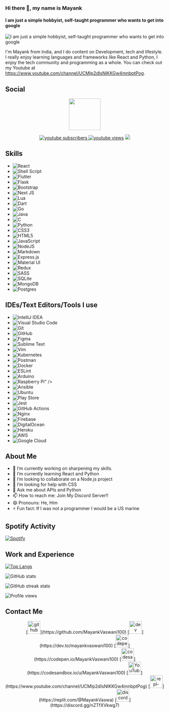 ### Hi there 👋, my name is Mayank
#### I am just a simple hobbyist, self-taught programmer who wants to get into google
![I am just a simple hobbyist, self-taught programmer who wants to get into google](https://github.com/MayankVaswani100/Mayankvaswani100/blob/main/github-banner.png)

I'm Mayank from India, and I do content on Development, tech and lifestyle. I really enjoy learning languages and frameworks like React and Python, I enjoy the tech community and programming as a whole. You can check out my Youtube at https://www.youtube.com/channel/UCMIp2dIsNlKKGw4mnbptPog.

## Social
<p align="center">
  <img src="https://i.imgur.com/0QRyKo9.png" width="100px"/>

  <p align="center">
    <a href="https://www.youtube.com/channel/UCMIp2dIsNlKKGw4mnbptPog">
      <img alt="youtube subscribers" src="https://github-readme-youtube-stats.herokuapp.com/subscribers/index.php?id=UCMIp2dIsNlKKGw4mnbptPog&key=AIzaSyCFuf-X7OJxVVR2GZWgR7cJCAP52n2OVy8label=Subscribers&style=for-the-badge&color=red&labelColor=ce4630"/>
    </a>
    <a href="https://www.youtube.com/channel/UCMIp2dIsNlKKGw4mnbptPog">
      <img alt="youtube views" title="YouTube views" src="https://freshidea.com/jonah/youtube-api/view-count-badge.php?label=View+Count&style=for-the-badge&color=blue&labelColor=0b689d"/></a>
  <a href="https://discord.gg/nZTfXVkwg7" alt="Dev Pro Tips Discussion & Support Server">
    <img src="https://img.shields.io/discord/819650821314052106?color=7289DA&labelColor=4a64bd&logo=discord&logoColor=white&style=for-the-badge"/></a>
  </p>
</p>

## Skills
* <img alt="React" src="https://img.shields.io/badge/react-%2320232a.svg?&style=for-the-badge&logo=react&logoColor=%2361DAFB"/>
* <img alt="Shell Script" src="https://img.shields.io/badge/shell_script-%23121011.svg?&style=for-the-badge&logo=gnu-bash&logoColor=white"/>
* <img alt="Flutter" src="https://img.shields.io/badge/Flutter-%2302569B.svg?&style=for-the-badge&logo=Flutter&logoColor=white" />
* <img alt="Flask" src="https://img.shields.io/badge/flask-%23000.svg?&style=for-the-badge&logo=flask&logoColor=white"/>
* <img alt="Bootstrap" src="https://img.shields.io/badge/bootstrap-%23563D7C.svg?&style=for-the-badge&logo=bootstrap&logoColor=white"/>
* <img alt="Next JS" src="https://img.shields.io/badge/nextjs-%23000000.svg?&style=for-the-badge&logo=next.js&logoColor=white"/>
* <img alt="Lua" src="https://img.shields.io/badge/lua-%232C2D72.svg?&style=for-the-badge&logo=lua&logoColor=white"/>
* <img alt="Dart" src="https://img.shields.io/badge/dart-%230175C2.svg?&style=for-the-badge&logo=dart&logoColor=white"/>
* <img alt="Go" src="https://img.shields.io/badge/go-%2300ADD8.svg?&style=for-the-badge&logo=go&logoColor=white"/>
* <img alt="Java" src="https://img.shields.io/badge/java-%23ED8B00.svg?&style=for-the-badge&logo=java&logoColor=white"/>
* <img alt="C" src="https://img.shields.io/badge/c-%2300599C.svg?&style=for-the-badge&logo=c&logoColor=white"/>
* <img alt="Python" src="https://img.shields.io/badge/python-%2314354C.svg?&style=for-the-badge&logo=python&logoColor=white"/>
* <img alt="CSS3" src="https://img.shields.io/badge/css3-%231572B6.svg?&style=for-the-badge&logo=css3&logoColor=white"/>
* <img alt="HTML5" src="https://img.shields.io/badge/html5-%23E34F26.svg?&style=for-the-badge&logo=html5&logoColor=white"/>
* <img alt="JavaScript" src="https://img.shields.io/badge/javascript-%23323330.svg?&style=for-the-badge&logo=javascript&logoColor=%23F7DF1E"/>
* <img alt="NodeJS" src="https://img.shields.io/badge/node.js-%2343853D.svg?&style=for-the-badge&logo=node.js&logoColor=white"/>
* <img alt="Markdown" src="https://img.shields.io/badge/markdown-%23000000.svg?&style=for-the-badge&logo=markdown&logoColor=white"/>
* <img alt="Express.js" src="https://img.shields.io/badge/express.js-%23404d59.svg?&style=for-the-badge"/>
* <img alt="Material UI" src="https://img.shields.io/badge/materialui-%230081CB.svg?&style=for-the-badge&logo=material-ui&logoColor=white"/>
* <img alt="Redux" src="https://img.shields.io/badge/redux-%23593d88.svg?&style=for-the-badge&logo=redux&logoColor=white"/>
*	<img alt="SASS" src="https://img.shields.io/badge/SASS-hotpink.svg?&style=for-the-badge&logo=SASS&logoColor=white"/>
*	<img alt="SQLite" src ="https://img.shields.io/badge/sqlite-%2307405e.svg?&style=for-the-badge&logo=sqlite&logoColor=white"/>
* <img alt="MongoDB" src ="https://img.shields.io/badge/MongoDB-%234ea94b.svg?&style=for-the-badge&logo=mongodb&logoColor=white"/>
* <img alt="Postgres" src ="https://img.shields.io/badge/postgres-%23316192.svg?&style=for-the-badge&logo=postgresql&logoColor=white"/>

## IDEs/Text Editors/Tools I use
* <img alt="IntelliJ IDEA" src="https://img.shields.io/badge/IntelliJIDEA-000000.svg?&style=for-the-badge&logo=intellij-idea&logoColor=white"/>
* <img alt="Visual Studio Code" src="https://img.shields.io/badge/VisualStudioCode-0078d7.svg?&style=for-the-badge&logo=visual-studio-code&logoColor=white"/>
* <img alt="Git" src="https://img.shields.io/badge/git-%23F05033.svg?&style=for-the-badge&logo=git&logoColor=white"/>
* <img alt="GitHub" src="https://img.shields.io/badge/github-%23121011.svg?&style=for-the-badge&logo=github&logoColor=white"/>
* <img alt="Figma" src="https://img.shields.io/badge/figma-%23F24E1E.svg?&style=for-the-badge&logo=figma&logoColor=white"/>
* <img alt="Sublime Text" src="https://img.shields.io/badge/sublime_text-%23575757.svg?&style=for-the-badge&logo=sublime-text&logoColor=important"/>
* <img alt="Vim" src="https://img.shields.io/badge/VIM-%2311AB00.svg?&style=for-the-badge&logo=vim&logoColor=white"/>
* <img alt="Kubernetes" src="https://img.shields.io/badge/kubernetes-%23326ce5.svg?&style=for-the-badge&logo=kubernetes&logoColor=white"/>
* <img alt="Postman" src="https://img.shields.io/badge/Postman-FF6C37?style=for-the-badge&logo=postman&logoColor=red" />
* <img alt="Docker" src="https://img.shields.io/badge/docker-%230db7ed.svg?&style=for-the-badge&logo=docker&logoColor=white"/>
* <img alt="ESLint" src="https://img.shields.io/badge/ESLint-4B3263?style=for-the-badge&logo=eslint&logoColor=white" />
* <img alt="Arduino" src="https://img.shields.io/badge/-Arduino-00979D?style=for-the-badge&logo=Arduino&logoColor=white"/>
* <img alt="Raspberry Pi" src="https://img.shields.io/badge/-RaspberryPi-C51A4A?style=for-the-badge&logo=Raspberry-Pi"/>" />
* <img alt="Ansible" src="https://img.shields.io/badge/ansible-%231A1918.svg?&style=for-the-badge&logo=ansible&logoColor=white"/>
* <img alt="Ubuntu" src="https://img.shields.io/badge/Ubuntu-E95420?style=for-the-badge&logo=ubuntu&logoColor=white" />
* <img alt="Play Store" src="https://img.shields.io/badge/Google_Play-414141?style=for-the-badge&logo=google-play&logoColor=white" />
* <img alt="Jest" src="https://img.shields.io/badge/-jest-%23C21325?&style=for-the-badge&logo=jest&logoColor=white"/>
* <img alt="GitHub Actions" src="https://img.shields.io/badge/githubactions-%232671E5.svg?&style=for-the-badge&logo=githubactions&logoColor=white"/>
* <img alt="Nginx" src="https://img.shields.io/badge/nginx-%23009639.svg?&style=for-the-badge&logo=nginx&logoColor=white"/>
* <img alt="Firebase" src="https://img.shields.io/badge/firebase-%23039BE5.svg?&style=for-the-badge&logo=firebase"/>
* <img alt="DigitalOcean" src="https://img.shields.io/badge/DigitalOcean-%230167ff.svg?&style=for-the-badge&logo=digitalOcean&logoColor=white"/>
* <img alt="Heroku" src="https://img.shields.io/badge/heroku-%23430098.svg?&style=for-the-badge&logo=heroku&logoColor=white"/>
* <img alt="AWS" src="https://img.shields.io/badge/AWS-%23FF9900.svg?&style=for-the-badge&logo=amazon-aws&logoColor=white"/>
* <img alt="Google Cloud" src="https://img.shields.io/badge/GoogleCloud-%234285F4.svg?&style=for-the-badge&logo=google-cloud&logoColor=white"/>

## About Me
- 🔭 I’m currently working on sharpening my skills. 
- 🌱 I’m currently learning React and Python 
- 👯 I’m looking to collaborate on a Node.js project 
- 🤔 I’m looking for help with CSS 
- 💬 Ask me about APIs and Python 
- 📫 How to reach me: Join My Discord Server!! 
- 😄 Pronouns: He, Him 
- ⚡ Fun fact: If I was not a programmer I would be a US marine 

## Spotify Activity
[![Spotify](https://novatorem-smoky-delta.vercel.app/)](https://open.spotify.com/user/r23vu010zt0x9yb5p2903243w)

## Work and Experience
[![Top Langs](https://github-readme-stats.vercel.app/api/top-langs/?username=MayankVaswani100)](https://github.com/anuraghazra/github-readme-stats)

![GitHub stats](https://github-readme-stats-kappa-woad.vercel.app/api?username=MayankVaswani100&show_icons=true)  

![GitHub streak stats](https://github-readme-streak-stats.herokuapp.com/?user=MayankVaswani100)  

![Profile views](https://gpvc.arturio.dev/MayankVaswani100) 

## Contact Me
<p align="center">
[<img src='https://cdn.jsdelivr.net/npm/simple-icons@3.0.1/icons/github.svg' alt='github' height='40'>](https://github.com/MayankVaswani100)  [<img src='https://cdn.jsdelivr.net/npm/simple-icons@3.0.1/icons/dev-dot-to.svg' alt='dev' height='40'>](https://dev.to/mayankvaswani100)  [<img src='https://cdn.jsdelivr.net/npm/simple-icons@3.0.1/icons/codepen.svg' alt='codepen' height='40'>](https://codepen.io/MayankVaswani100)  [<img src='https://cdn.jsdelivr.net/npm/simple-icons@3.0.1/icons/codesandbox.svg' alt='codesandbox' height='40'>](https://codesandbox.io/u/MayankVaswani100)  [<img src='https://cdn.jsdelivr.net/npm/simple-icons@3.0.1/icons/youtube.svg' alt='YouTube' height='40'>](https://www.youtube.com/channel/UCMIp2dIsNlKKGw4mnbptPog)  [<img src='https://cdn.jsdelivr.net/npm/simple-icons@3.0.1/icons/repl-dot-it.svg' alt='repl-dot-it' height='40'>](https://replit.com/@MayankVaswa)  [<img src='https://cdn.jsdelivr.net/npm/simple-icons@3.0.1/icons/discord.svg' alt='discord' height='40'>](https://discord.gg/nZTfXVkwg7)  
</p>
